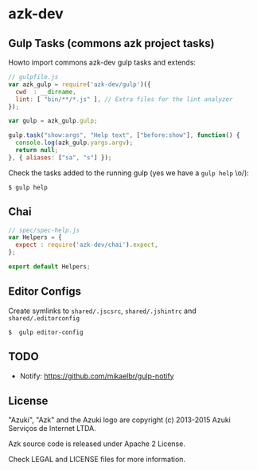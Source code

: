 # azk-dev

## Gulp Tasks (commons azk project tasks)

Howto import commons azk-dev gulp tasks and extends:

```js
// gulpfile.js
var azk_gulp = require('azk-dev/gulp')({
  cwd  : __dirname,
  lint: [ "bin/**/*.js" ], // Extra files for the lint analyzer
});

var gulp = azk_gulp.gulp;

gulp.task("show:args", "Help text", ["before:show"], function() {
  console.log(azk_gulp.yargs.argv);
  return null;
}, { aliases: ["sa", "s"] });
```

Check the tasks added to the running gulp (yes we have a `gulp help` \o/):

```shel
$ gulp help
```

## Chai

```js
// spec/spec-help.js
var Helpers = {
  expect : require('azk-dev/chai').expect,
};

export default Helpers;
```

## Editor Configs

Create symlinks to `shared/.jscsrc`, `shared/.jshintrc` and `shared/.editorconfig`

```shell
$  gulp editor-config
```

## TODO

- Notify: https://github.com/mikaelbr/gulp-notify

## License

"Azuki", "Azk" and the Azuki logo are copyright (c) 2013-2015 Azuki Serviços de Internet LTDA.

Azk source code is released under Apache 2 License.

Check LEGAL and LICENSE files for more information.
